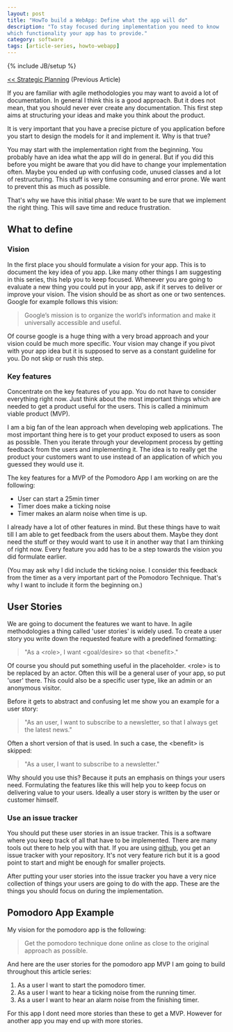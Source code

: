 ```yaml
---
layout: post
title: "HowTo build a WebApp: Define what the app will do"
description: "To stay focused during implementation you need to know
which functionality your app has to provide."
category: software
tags: [article-series, howto-webapp]
---
```

{% include JB/setup %}

[<< Strategic
Planning](/howto-build-a-webapp-strategic-planning/)
(Previous Article)

If you are familiar with agile methodologies you may want to avoid a lot
of documentation. In general I think this is a good approach. But it
does not mean, that you should never ever create any documentation. This
first step aims at structuring your ideas and make you think about the
product.

It is very important that you have a precise picture of you application
before you start to design the models for it and implement it. Why is
that true?

You may start with the implementation right from the beginning. You
probably have an idea what the app will do in general. But if you did
this before you might be aware that you did have to change your
implementation often. Maybe you ended up with confusing code, unused
classes and a lot of restructuring. This stuff is very time consuming
and error prone. We want to prevent this as much as possible.

That's why we have this initial phase: We want to be sure that we
implement the right thing. This will save time and reduce frustration.

## What to define
### Vision

In the first place you should formulate a vision for your app. This is
to document the key idea of you app. Like many other things I am
suggesting in this series, this help you to keep focused. Whenever you
are going to evaluate a new thing you could put in your app, ask if it
serves to deliver or improve your vision. The vision should be as short
as one or two sentences. Google for example follows this vision:

> Google’s mission is to organize the world’s information and make it
> universally accessible and useful.

Of course google is a huge thing with a very broad approach and your
vision could be much more specific. Your vision may change if you pivot
with your app idea but it is supposed to serve as a constant guideline
for you. Do not skip or rush this step.

### Key features

Concentrate on the key features of you app. You do not have to consider
everything right now. Just think about the most important things which
are needed to get a product useful for the users. This is called a
minimum viable product (MVP).

I am a big fan of the lean approach when developing web applications.
The most important thing here is to get your product exposed to users as
soon as possible. Then you iterate through your development process by
getting feedback from the users and implementing it. The idea is to
really get the product your customers want to use instead of an
application of which you guessed they would use it.

The key features for a MVP of the Pomodoro App I am working on are the following:
* User can start a 25min timer
* Timer does make a ticking noise
* Timer makes an alarm noise when time is up.

I already have a lot of other features in mind. But these things have to
wait till I am able to get feedback from the users about them. Maybe
they dont need the stuff or they would want to use it in another way
that I am thinking of right now. Every feature you add has to be a step
towards the vision you did formulate earlier.

(You may ask why I did include the ticking noise. I consider this
feedback from the timer as a very important part of the Pomodoro
Technique. That's why I want to include it form the beginning on.)

## User Stories

We are going to document the features we want to have. In agile
methodologies a thing called 'user stories' is widely used. To create a
user story you write down the requested feature with a predefined
formatting:

> "As a &lt;role&gt;, I want &lt;goal/desire&gt; so that &lt;benefit&gt;."

Of course you should put something useful in the placeholder.
&lt;role&gt; is to be replaced by an actor. Often this will be a general
user of your app, so put 'user' there. This could also be a specific
user type, like an admin or an anonymous visitor.

Before it gets to abstract and confusing let me show you an example for
a user story:

> "As an user, I want to subscribe to a newsletter, so that I always get
> the latest news."

Often a short version of that is used. In such a case, the
&lt;benefit&gt; is skipped:

> "As a user, I want to subscribe to a newsletter."

Why should you use this? Because it puts an emphasis on things your
users need. Formulating the features like this will help you to keep
focus on delivering value to your users. Ideally a user story is written
by the user or customer himself.

### Use an issue tracker

You should put these user stories in an issue tracker. This is a
software where you keep track of all that have to be implemented. There
are many tools out there to help you with that. If you are using
[github](http://github.com), you get an issue tracker with your repository. It's
not very feature rich but it is a good point to start and might be
enough for smaller projects.

After putting your user stories into the issue tracker you have a very
nice collection of things your users are going to do with the app. These
are the things you should focus on during the implementation.

## Pomodoro App Example

My vision for the pomodoro app is the following:

> Get the pomodoro technique done online as close to the original
> approach as possible. 

And here are the user stories for the pomodoro app MVP I am going to build
throughout this article series:

1. As a user I want to start the pomodoro timer.
2. As a user I want to hear a ticking noise from the running timer.
3. As a user I want to hear an alarm noise from the finishing timer.

For this app I dont need more stories than these to get a MVP. However
for another app you may end up with more stories.
